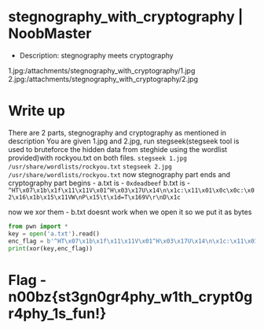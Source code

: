 # stegnography_with_cryptography  | NoobMaster

- Description: stegnography meets cryptography

1.jpg:/attachments/stegnography_with_cryptography/1.jpg
2.jpg:/attachments/stegnography_with_cryptography/2.jpg

# Write up
There are 2 parts, stegnography and cryptography as mentioned in description
You are given 1.jpg and 2.jpg, run stegseek(stegseek tool is used to bruteforce the hidden data from steghide using the wordlist provided)with rockyou.txt on both files.
`stegseek 1.jpg /usr/share/wordlists/rockyou.txt`
`stegseek 2.jpg /usr/share/wordlists/rockyou.txt`
now stegnography part ends and cryptography part begins - 
a.txt is - `0xdeadbeef`
b.txt is - `^HT\x07\x1b\x1f\x11\x11V\x01^H\x03\x17U\x14\n\x1c:\x11\x01\x0c\x0c:\x02\x16\x1b\x15\x11VW\nP\x15\t\x1d=T\x169V\r\nD\x1c`

now we xor them - 
b.txt doesnt work when we open it so we put it as bytes
```py
from pwn import *
key = open('a.txt').read()
enc_flag = b'^HT\x07\x1b\x1f\x11\x11V\x01^H\x03\x17U\x14\n\x1c:\x11\x01\x0c\x0c:\x02\x16\x1b\x15\x11VW\nP\x15\t\x1d=T\x169V\r\nD\x1c'
print(xor(key,enc_flag)) 
```
# Flag - n00bz{st3gn0gr4phy_w1th_crypt0gr4phy_1s_fun!}
